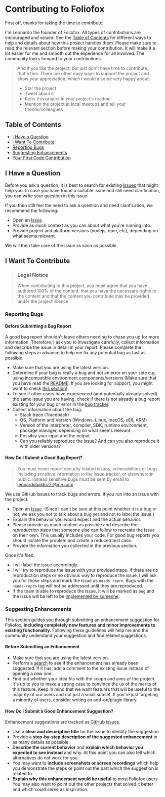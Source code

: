 # Contributing to Foliofox

First off, thanks for taking the time to contribute!

I'm Leonardo the founder of Foliofox. All types of contributions are encouraged and valued.
See the [Table of Contents](#table-of-contents) for different ways to help and details about how this project handles them. Please make sure to read the relevant section before making your contribution. It will make it a lot easier for me and smooth out the experience for all involved. The community looks forward to your contributions.

> And if you like the project, but just don't have time to contribute, that's fine. There are other easy ways to support the project and show your appreciation, which I would also be very happy about:
>
> - Star the project
> - Tweet about it
> - Refer this project in your project's readme
> - Mention the project at local meetups and tell your friends/colleagues

## Table of Contents

- [I Have a Question](#i-have-a-question)
- [I Want To Contribute](#i-want-to-contribute)
- [Reporting Bugs](#reporting-bugs)
- [Suggesting Enhancements](#suggesting-enhancements)
- [Your First Code Contribution](#your-first-code-contribution)

## I Have a Question

Before you ask a question, it is best to search for existing [Issues](https://github.com/unav4ila8le/foliofox/issues) that might help you. In case you have found a suitable issue and still need clarification, you can write your question in this issue.

If you then still feel the need to ask a question and need clarification, we recommend the following:

- Open an [Issue](https://github.com/unav4ila8le/foliofox/issues/new).
- Provide as much context as you can about what you're running into.
- Provide project and platform versions (nodejs, npm, etc), depending on what seems relevant.

We will then take care of the issue as soon as possible.

## I Want To Contribute

> ### Legal Notice
>
> When contributing to this project, you must agree that you have authored 100% of the content, that you have the necessary rights to the content and that the content you contribute may be provided under the project licence.

### Reporting Bugs

#### Before Submitting a Bug Report

A good bug report shouldn't leave others needing to chase you up for more information. Therefore, I ask you to investigate carefully, collect information and describe the issue in detail in your report. Please complete the following steps in advance to help me fix any potential bug as fast as possible.

- Make sure that you are using the latest version.
- Determine if your bug is really a bug and not an error on your side e.g. using incompatible environment components/versions (Make sure that you have read the [README](https://github.com/unav4ila8le/foliofox#readme). If you are looking for support, you might want to check [this section](#i-have-a-question)).
- To see if other users have experienced (and potentially already solved) the same issue you are having, check if there is not already a bug report existing for your bug or error in the [bug tracker](https://github.com/unav4ila8le/foliofox/issues?q=label%3Abug).
- Collect information about the bug:
  - Stack trace (Traceback)
  - OS, Platform and Version (Windows, Linux, macOS, x86, ARM)
  - Version of the interpreter, compiler, SDK, runtime environment, package manager, depending on what seems relevant.
  - Possibly your input and the output
  - Can you reliably reproduce the issue? And can you also reproduce it with older versions?

#### How Do I Submit a Good Bug Report?

> You must never report security related issues, vulnerabilities or bugs including sensitive information to the issue tracker, or elsewhere in public. Instead sensitive bugs must be sent by email to <leonardobalduzzi@me.com>.

<!-- You may add a PGP key to allow the messages to be sent encrypted as well. -->

We use GitHub issues to track bugs and errors. If you run into an issue with the project:

- Open an [Issue](https://github.com/unav4ila8le/foliofox/issues/new). (Since I can't be sure at this point whether it is a bug or not, we ask you not to talk about a bug yet and not to label the issue.)
- Explain the behavior you would expect and the actual behavior.
- Please provide as much context as possible and describe the _reproduction steps_ that someone else can follow to recreate the issue on their own. This usually includes your code. For good bug reports you should isolate the problem and create a reduced test case.
- Provide the information you collected in the previous section.

Once it's filed:

- I will label the issue accordingly.
- I will try to reproduce the issue with your provided steps. If there are no reproduction steps or no obvious way to reproduce the issue, I will ask you for those steps and mark the issue as `needs repro`. Bugs with the `needs-repro` tag will not be addressed until they are reproduced.
- If the team is able to reproduce the issue, it will be marked as `bug` and the issue will be left to be [implemented by someone](#your-first-code-contribution).

<!-- TODO
 create an issue template for bugs and errors that can be used as a guide and that defines the structure of the information to be included. -->

### Suggesting Enhancements

This section guides you through submitting an enhancement suggestion for Foliofox, **including completely new features and minor improvements to existing functionality**. Following these guidelines will help me and the community understand your suggestion and find related suggestions.

#### Before Submitting an Enhancement

- Make sure that you are using the latest version.
- Perform a [search](https://github.com/unav4ila8le/foliofox/issues) to see if the enhancement has already been suggested. If it has, add a comment to the existing issue instead of opening a new one.
- Find out whether your idea fits with the scope and aims of the project. It's up to you to make a strong case to convince the us of the merits of this feature. Keep in mind that we want features that will be useful to the majority of our users and not just a small subset. If you're just targeting a minority of users, consider writing an add-on/plugin library.

#### How Do I Submit a Good Enhancement Suggestion?

Enhancement suggestions are tracked as [GitHub issues](https://github.com/unav4ila8le/foliofox/issues).

- Use a **clear and descriptive title** for the issue to identify the suggestion.
- Provide a **step-by-step description of the suggested enhancement** in as many details as possible.
- **Describe the current behavior** and **explain which behavior you expected to see instead** and why. At this point you can also tell which alternatives do not work for you.
- You may want to **include screenshots or screen recordings** which help you demonstrate the steps or point out the part which the suggestion is related to.
- **Explain why this enhancement would be useful** to most Foliofox users. You may also want to point out the other projects that solved it better and which could serve as inspiration.

<!-- TODO
 to create an issue template for enhancement suggestions that can be used as a guide and that defines the structure of the information to be included. -->
